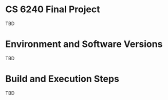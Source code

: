 # CS 6240 Final Project
TBD

# Environment and Software Versions
TBD

# Build and Execution Steps
TBD
